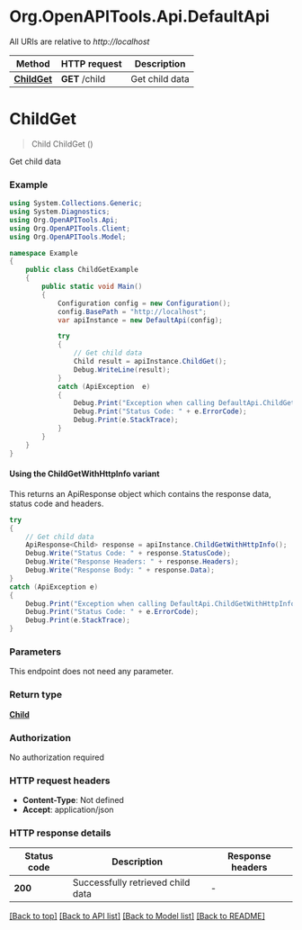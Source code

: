 # Org.OpenAPITools.Api.DefaultApi

All URIs are relative to *http://localhost*

| Method | HTTP request | Description |
|--------|--------------|-------------|
| [**ChildGet**](DefaultApi.md#childget) | **GET** /child | Get child data |

<a id="childget"></a>
# **ChildGet**
> Child ChildGet ()

Get child data

### Example
```csharp
using System.Collections.Generic;
using System.Diagnostics;
using Org.OpenAPITools.Api;
using Org.OpenAPITools.Client;
using Org.OpenAPITools.Model;

namespace Example
{
    public class ChildGetExample
    {
        public static void Main()
        {
            Configuration config = new Configuration();
            config.BasePath = "http://localhost";
            var apiInstance = new DefaultApi(config);

            try
            {
                // Get child data
                Child result = apiInstance.ChildGet();
                Debug.WriteLine(result);
            }
            catch (ApiException  e)
            {
                Debug.Print("Exception when calling DefaultApi.ChildGet: " + e.Message);
                Debug.Print("Status Code: " + e.ErrorCode);
                Debug.Print(e.StackTrace);
            }
        }
    }
}
```

#### Using the ChildGetWithHttpInfo variant
This returns an ApiResponse object which contains the response data, status code and headers.

```csharp
try
{
    // Get child data
    ApiResponse<Child> response = apiInstance.ChildGetWithHttpInfo();
    Debug.Write("Status Code: " + response.StatusCode);
    Debug.Write("Response Headers: " + response.Headers);
    Debug.Write("Response Body: " + response.Data);
}
catch (ApiException e)
{
    Debug.Print("Exception when calling DefaultApi.ChildGetWithHttpInfo: " + e.Message);
    Debug.Print("Status Code: " + e.ErrorCode);
    Debug.Print(e.StackTrace);
}
```

### Parameters
This endpoint does not need any parameter.
### Return type

[**Child**](Child.md)

### Authorization

No authorization required

### HTTP request headers

 - **Content-Type**: Not defined
 - **Accept**: application/json


### HTTP response details
| Status code | Description | Response headers |
|-------------|-------------|------------------|
| **200** | Successfully retrieved child data |  -  |

[[Back to top]](#) [[Back to API list]](../README.md#documentation-for-api-endpoints) [[Back to Model list]](../README.md#documentation-for-models) [[Back to README]](../README.md)

